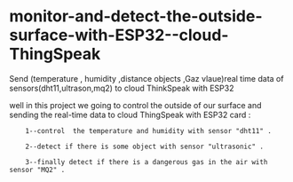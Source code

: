 # monitor-and-detect-the-outside-surface-with-ESP32--cloud-ThingSpeak
Send (temperature , humidity ,distance objects ,Gaz vlaue)real time data of sensors(dht11,ultrason,mq2) to cloud ThinkSpeak with ESP32 




well in this project we going to control the outside of our surface and sending the real-time data to cloud ThingSpeak with ESP32 card :

        1--control  the temperature and humidity with sensor "dht11" .
        
        2--detect if there is some object with sensor "ultrasonic" .
        
        3--finally detect if there is a dangerous gas in the air with sensor "MQ2" .
